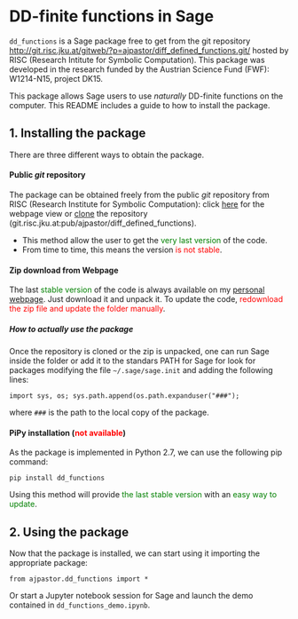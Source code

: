 # **DD-finite functions in Sage**

`dd_functions` is a Sage package free to get from the git repository http://git.risc.jku.at/gitweb/?p=ajpastor/diff_defined_functions.git/ hosted by RISC (Research Intitute for Symbolic Computation). This package was developed in the research funded by the Austrian Science Fund  (FWF): W1214-N15, project DK15.

This package allows Sage users to use _naturally_ DD-finite functions on the computer. This README includes a guide to how to install the package.

## **1. Installing the package**
There are three different ways to obtain the package.

#### **Public _git_ repository**
The package can be obtained freely from the public _git_ repository from RISC (Research Institute for Symbolic Computation): click [here](http://git.risc.jku.at/gitweb/?p=ajpastor/diff_defined_functions.git) for the webpage view or [clone](git.risc.jku.at:pub/ajpastor/diff_defined_functions) the repository (git.risc.jku.at:pub/ajpastor/diff_defined_functions).

* This method allow the user to get the <font color="green">very last version</font> of the code.
* From time to time, this means the version <font color="red">is not stable</font>.

#### **Zip download from Webpage**
The last <font color="green">stable version</font> of the code is always available on my [personal webpage](https://www.dk-compmath.jku.at/people/antonio). Just download it and unpack it. To update the code, <font color="red">redownload the zip file and update the folder manually</font>.

##### **How to actually use the package**
Once the repository is cloned or the zip is unpacked, one can run Sage inside the folder or add it to the standars PATH for Sage for look for packages modifying the file `~/.sage/sage.init` and adding the following lines:

`import sys, os;
sys.path.append(os.path.expanduser("###");`
    
where `###` is the path to the local copy of the package.

#### **PiPy installation (<font color="red">not available</font>)**
As the package is implemented in Python 2.7, we can use the following pip command:

`pip install dd_functions`

Using this method will provide <font color="green">the last stable version</font> with an <font color="green">easy way to update</font>.

## **2. Using the package**
Now that the package is installed, we can start using it importing the appropriate package:

`from ajpastor.dd_functions import *`

Or start a Jupyter notebook session for Sage and launch the demo contained in `dd_functions_demo.ipynb`.